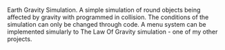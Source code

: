 Earth Gravity Simulation.
A simple simulation of round objects being affected by gravity with programmed in collision. The conditions of the simulation can only be changed through code.
A menu system can be implemented simularly to The Law Of Gravity simulation - one of my other projects.
